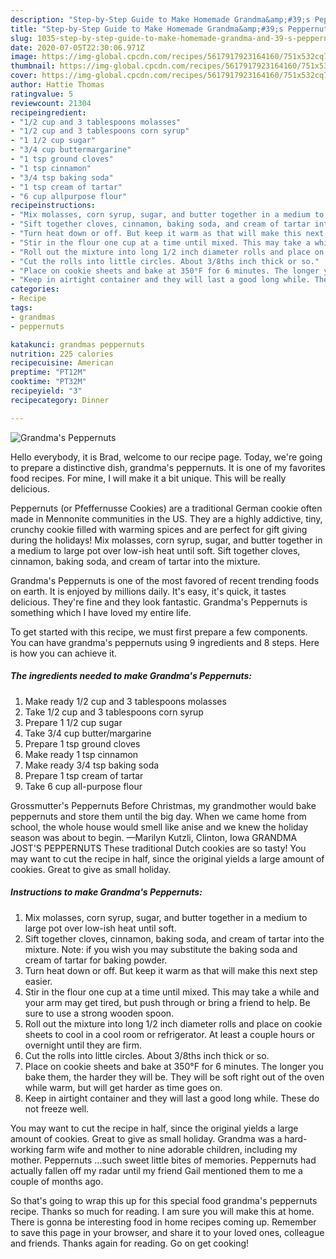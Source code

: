 ```yaml
---
description: "Step-by-Step Guide to Make Homemade Grandma&amp;#39;s Peppernuts"
title: "Step-by-Step Guide to Make Homemade Grandma&amp;#39;s Peppernuts"
slug: 1035-step-by-step-guide-to-make-homemade-grandma-and-39-s-peppernuts
date: 2020-07-05T22:30:06.971Z
image: https://img-global.cpcdn.com/recipes/5617917923164160/751x532cq70/grandmas-peppernuts-recipe-main-photo.jpg
thumbnail: https://img-global.cpcdn.com/recipes/5617917923164160/751x532cq70/grandmas-peppernuts-recipe-main-photo.jpg
cover: https://img-global.cpcdn.com/recipes/5617917923164160/751x532cq70/grandmas-peppernuts-recipe-main-photo.jpg
author: Hattie Thomas
ratingvalue: 5
reviewcount: 21304
recipeingredient:
- "1/2 cup and 3 tablespoons molasses"
- "1/2 cup and 3 tablespoons corn syrup"
- "1 1/2 cup sugar"
- "3/4 cup buttermargarine"
- "1 tsp ground cloves"
- "1 tsp cinnamon"
- "3/4 tsp baking soda"
- "1 tsp cream of tartar"
- "6 cup allpurpose flour"
recipeinstructions:
- "Mix molasses, corn syrup, sugar, and butter together in a medium to large pot over low-ish heat until soft."
- "Sift together cloves, cinnamon, baking soda, and cream of tartar into the mixture. Note: if you wish you may substitute the baking soda and cream of tartar for baking powder."
- "Turn heat down or off. But keep it warm as that will make this next step easier."
- "Stir in the flour one cup at a time until mixed. This may take a while and your arm may get tired, but push through or bring a friend to help. Be sure to use a strong wooden spoon."
- "Roll out the mixture into long 1/2 inch diameter rolls and place on cookie sheets to cool in a cool room or refrigerator. At least a couple hours or overnight until they are firm."
- "Cut the rolls into little circles. About 3/8ths inch thick or so."
- "Place on cookie sheets and bake at 350°F for 6 minutes. The longer you bake them, the harder they will be. They will be soft right out of the oven while warm, but will get harder as time goes on."
- "Keep in airtight container and they will last a good long while. These do not freeze well."
categories:
- Recipe
tags:
- grandmas
- peppernuts

katakunci: grandmas peppernuts 
nutrition: 225 calories
recipecuisine: American
preptime: "PT12M"
cooktime: "PT32M"
recipeyield: "3"
recipecategory: Dinner

---
```



![Grandma&#39;s Peppernuts](https://img-global.cpcdn.com/recipes/5617917923164160/751x532cq70/grandmas-peppernuts-recipe-main-photo.jpg)

Hello everybody, it is Brad, welcome to our recipe page. Today, we're going to prepare a distinctive dish, grandma&#39;s peppernuts. It is one of my favorites food recipes. For mine, I will make it a bit unique. This will be really delicious.

Peppernuts (or Pfeffernusse Cookies) are a traditional German cookie often made in Mennonite communities in the US. They are a highly addictive, tiny, crunchy cookie filled with warming spices and are perfect for gift giving during the holidays! Mix molasses, corn syrup, sugar, and butter together in a medium to large pot over low-ish heat until soft. Sift together cloves, cinnamon, baking soda, and cream of tartar into the mixture.

Grandma&#39;s Peppernuts is one of the most favored of recent trending foods on earth. It is enjoyed by millions daily. It's easy, it's quick, it tastes delicious. They're fine and they look fantastic. Grandma&#39;s Peppernuts is something which I have loved my entire life.


To get started with this recipe, we must first prepare a few components. You can have grandma&#39;s peppernuts using 9 ingredients and 8 steps. Here is how you can achieve it.

<!--inarticleads1-->

##### The ingredients needed to make Grandma&#39;s Peppernuts:

1. Make ready 1/2 cup and 3 tablespoons molasses
1. Take 1/2 cup and 3 tablespoons corn syrup
1. Prepare 1 1/2 cup sugar
1. Take 3/4 cup butter/margarine
1. Prepare 1 tsp ground cloves
1. Make ready 1 tsp cinnamon
1. Make ready 3/4 tsp baking soda
1. Prepare 1 tsp cream of tartar
1. Take 6 cup all-purpose flour


Grossmutter&#39;s Peppernuts Before Christmas, my grandmother would bake peppernuts and store them until the big day. When we came home from school, the whole house would smell like anise and we knew the holiday season was about to begin. —Marilyn Kutzli, Clinton, Iowa GRANDMA JOST&#39;S PEPPERNUTS These traditional Dutch cookies are so tasty! You may want to cut the recipe in half, since the original yields a large amount of cookies. Great to give as small holiday. 

<!--inarticleads2-->

##### Instructions to make Grandma&#39;s Peppernuts:

1. Mix molasses, corn syrup, sugar, and butter together in a medium to large pot over low-ish heat until soft.
1. Sift together cloves, cinnamon, baking soda, and cream of tartar into the mixture. Note: if you wish you may substitute the baking soda and cream of tartar for baking powder.
1. Turn heat down or off. But keep it warm as that will make this next step easier.
1. Stir in the flour one cup at a time until mixed. This may take a while and your arm may get tired, but push through or bring a friend to help. Be sure to use a strong wooden spoon.
1. Roll out the mixture into long 1/2 inch diameter rolls and place on cookie sheets to cool in a cool room or refrigerator. At least a couple hours or overnight until they are firm.
1. Cut the rolls into little circles. About 3/8ths inch thick or so.
1. Place on cookie sheets and bake at 350°F for 6 minutes. The longer you bake them, the harder they will be. They will be soft right out of the oven while warm, but will get harder as time goes on.
1. Keep in airtight container and they will last a good long while. These do not freeze well.


You may want to cut the recipe in half, since the original yields a large amount of cookies. Great to give as small holiday. Grandma was a hard-working farm wife and mother to nine adorable children, including my mother. Peppernuts …such sweet little bites of memories. Peppernuts had actually fallen off my radar until my friend Gail mentioned them to me a couple of months ago. 

So that's going to wrap this up for this special food grandma&#39;s peppernuts recipe. Thanks so much for reading. I am sure you will make this at home. There is gonna be interesting food in home recipes coming up. Remember to save this page in your browser, and share it to your loved ones, colleague and friends. Thanks again for reading. Go on get cooking!
